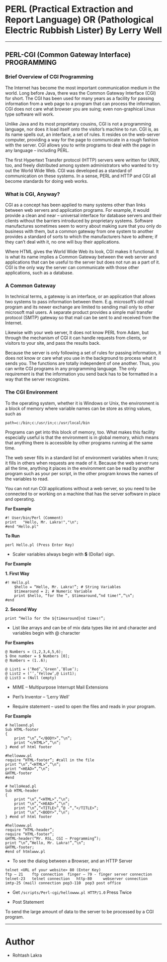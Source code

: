 # PERL (Practical Extraction and Report Language) OR (Pathological Electric Rubbish Lister) By Lerry Well

---

## PERL-CGI (Common Gateway Interface) PROGRAMMING


### Brief Overview of CGI Programming

The Internet has become the most important communication medium in the world. Long before Java, there was the Common Gateway Interface (CGI) for short. The CGI has been used for many years as a facility for passing information from a web page to a program that can process the information. CGI does not care what browser you are suing; even non-graphical Linux type software will work.

Unlike Java and its most proprietary cousins, CGI is not a programming language, nor does it load itself onto the visitor’s machine to run. CGI is, as its name spells out, an interface, a set of rules. It resides on the web-server computer, providing a way for the page to communicate in a rough fashion with the server. CGI allows you to write programs to deal with the page in any language – including PERL.

The first Hypertext Transfer protocol (HTTP) servers were written for UNIX, too, and freely distributed among system administrators who wanted to try out the World Wide Web. CGI was developed as a standard of communication on these systems. In a sense, PERL and HTTP and CGI all become standards for doing web works.

### What is CGI, Anyway?

CGI as a concept has been applied to many systems other than links between web servers and application programs. For example, it would provide a clean and near – universal interface for database servers and their clients without the barriers introduced by proprietary systems. Software manufactures sometimes seem to worry about making sure that you only do business with them, but a common gateway from one system to another provides a standard of sorts to which the manufacturers have to adhere; if they can’t deal with it, no one will buy their applications.

Where HTML gives the World Wide Web its look, CGI makes it functional. It is what its name implies a Common Gateway between the web server and applications that can be useful to the server but does not run as a part of it. CGI is the only way the server can communicate with those other applications, such as a database.

### A Common Gateway

In technical terms, a gateway is an interface, or an application that allows two systems to pass information between them. E.g. microsoft’s old mail program and its newer exchange are limited to sending mail only to other microsoft mail users. A separate product provides a simple mail transfer protocol (SMTP) gateway so that mail can be sent to and received from the Internet.

Likewise with your web server, It does not know PERL from Adam, but through the mechanism of CGI it can handle requests from clients, or visitors to your site, and pass the results back.

Because the server is only following a set of rules for passing information, it does not know or care what you use in the background to process what it sends you. The functions are totally independent of one another. Thus, you can write CGI programs in any programming language. The only requirement is that the information you send back has to be formatted in a way that the server recognizes.

### The CGI Environment

To the operating system, whether it is Windows or Unix, the environment is a block of memory where variable names can be store as string values, such as 
```shell
path=c:/bin;c:/usr/in;c:/usr/local/bin
```

Programs can get into this block of memory, too. What makes this facility especially useful is that the environment is in global memory, which means that anything there is accessible by other programs running at the same time.

The web sever fills in a standard list of environment variables when it runs; it fills in others when requests are made of it. Because the web server runs all the time, anything it places in the environment can be read by another program such as your per script, in the other program knows the names of the variables to read.

You can not run CGI applications without a web server, so you need to be connected to or working on a machine that has the server software in place and operating.

**For Example**

```shell
#! User/bin/Perl (Comment)
print	"Hello, Mr. Lakra!","\n";
#end "Hello.pl"
```


**To Run**

```shell
perl Hello.pl (Press Enter Key)
```
	

- Scaler variables always begin with **$** (Dollar) sign.

**For Example**

**1. First Way**

```shell
#! Hello.pl
    $hello = “Hello, Mr. Lakra!”; # String Variables
    $timearound = 2; # Numeric Variable
    print $hello, “for the “, $timearound,”nd time!”,”\n”;
#end
```

**2. Second Way**

```shell
print “Hello for the ${timearound}nd times!”;
```
	

- List like arrays and can be of mix data types like int and character and variables begin with @ character

**For Examples**

```shell
@ Numbers = (1,2,3,4,5,6);
$ One number = $ Numbers [0];
@ Numbers = (1..6);

@ List1 = (‘Red’,’Green’,’Blue’);
@ List2 = (‘’,’Yellow’,@ List1);
@ List3 = (Null (empty)
```



- MIME – Multipurpose Interrupt Mail Extensions
- Perl’s Inventor – ‘Lerry Well’
  
- Require statement – used to open the files and reads in your program.


**For Example**

```shell
# helloend.pl
Sub HTML-footer
{
    print “\n”,”</BODY>”,”\n”;
    print “</HTML>”,”\n”;
} #end of html footer
```


```shell
#hellowww.pl
require “HTML-footer”; #call in the file
print “\n”,”<HTML>”,”\n”;
print “<HEAD>”,”\n”;
&HTML-footer
#end
```

```shell
# helloHead.pl
Sub HTML-header
{
    print “\n”,”<HTML>”,”\n”;
    print “\n”,”<HEAD>”,”\n”;
    print “\n”,”<TITLE>”,”@ -“,”</TITLE>”;
    print “\n”,“<BODY>”,”\n”;
} #end of html footer
```


```shell
#hellowww.pl
require “HTML-header”;
require “HTML-footer”;
&HTML-header(“Mr. RSL, CGI – Programming”);
print “\n”,”Hello, Mr. Lakra!”,”\n”;
&HTML-footer;
#end of htmlwww.pl
```


- To see the dialog between a Browser, and an HTTP Server
```shell
telnet <URL of your website> 80 (Enter Key)
ftp – 21	ftp connection	finger – 79 - finger server connection
telnet-23	telnet connection	http-80 	webserver connection
imtp-25	(mail) connection pop3-110 	pop3 post office
```

- Get ```/scripts/Perl-cgi/hellowww.pl HTTP/1.0``` Press <Enter> Twice

- Post Statement

To send the large amount of data to the server to be processed by a CGI program.


---

# Author
- Rohtash Lakra
